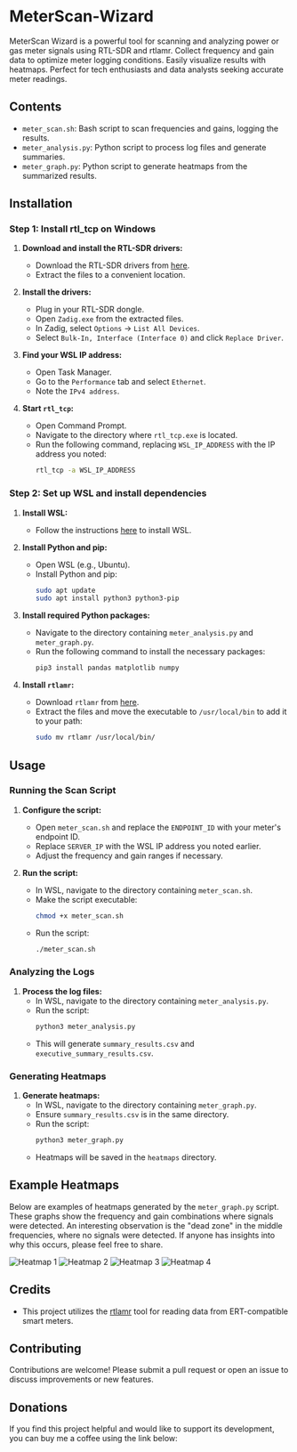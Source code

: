 # MeterScan-Wizard
MeterScan Wizard is a powerful tool for scanning and analyzing power or gas meter signals using RTL-SDR and rtlamr. Collect frequency and gain data to optimize meter logging conditions. Easily visualize results with heatmaps. Perfect for tech enthusiasts and data analysts seeking accurate meter readings.

## Contents

- `meter_scan.sh`: Bash script to scan frequencies and gains, logging the results.
- `meter_analysis.py`: Python script to process log files and generate summaries.
- `meter_graph.py`: Python script to generate heatmaps from the summarized results.

## Installation

### Step 1: Install rtl_tcp on Windows

1. **Download and install the RTL-SDR drivers:**
   - Download the RTL-SDR drivers from [here](https://osmocom.org/projects/rtl-sdr/wiki/rtl-sdr).
   - Extract the files to a convenient location.

2. **Install the drivers:**
   - Plug in your RTL-SDR dongle.
   - Open `Zadig.exe` from the extracted files.
   - In Zadig, select `Options` -> `List All Devices`.
   - Select `Bulk-In, Interface (Interface 0)` and click `Replace Driver`.

3. **Find your WSL IP address:**
   - Open Task Manager.
   - Go to the `Performance` tab and select `Ethernet`.
   - Note the `IPv4 address`.

4. **Start `rtl_tcp`:**
   - Open Command Prompt.
   - Navigate to the directory where `rtl_tcp.exe` is located.
   - Run the following command, replacing `WSL_IP_ADDRESS` with the IP address you noted:
     ```sh
     rtl_tcp -a WSL_IP_ADDRESS
     ```

### Step 2: Set up WSL and install dependencies

1. **Install WSL:**
   - Follow the instructions [here](https://docs.microsoft.com/en-us/windows/wsl/install) to install WSL.

2. **Install Python and pip:**
   - Open WSL (e.g., Ubuntu).
   - Install Python and pip:
     ```sh
     sudo apt update
     sudo apt install python3 python3-pip
     ```

3. **Install required Python packages:**
   - Navigate to the directory containing `meter_analysis.py` and `meter_graph.py`.
   - Run the following command to install the necessary packages:
     ```sh
     pip3 install pandas matplotlib numpy
     ```

4. **Install `rtlamr`:**
   - Download `rtlamr` from [here](https://github.com/bemasher/rtlamr).
   - Extract the files and move the executable to `/usr/local/bin` to add it to your path:
     ```sh
     sudo mv rtlamr /usr/local/bin/
     ```

## Usage

### Running the Scan Script

1. **Configure the script:**
   - Open `meter_scan.sh` and replace the `ENDPOINT_ID` with your meter's endpoint ID.
   - Replace `SERVER_IP` with the WSL IP address you noted earlier.
   - Adjust the frequency and gain ranges if necessary.

2. **Run the script:**
   - In WSL, navigate to the directory containing `meter_scan.sh`.
   - Make the script executable:
     ```sh
     chmod +x meter_scan.sh
     ```
   - Run the script:
     ```sh
     ./meter_scan.sh
     ```

### Analyzing the Logs

1. **Process the log files:**
   - In WSL, navigate to the directory containing `meter_analysis.py`.
   - Run the script:
     ```sh
     python3 meter_analysis.py
     ```
   - This will generate `summary_results.csv` and `executive_summary_results.csv`.

### Generating Heatmaps

1. **Generate heatmaps:**
   - In WSL, navigate to the directory containing `meter_graph.py`.
   - Ensure `summary_results.csv` is in the same directory.
   - Run the script:
     ```sh
     python3 meter_graph.py
     ```
   - Heatmaps will be saved in the `heatmaps` directory.

## Example Heatmaps

Below are examples of heatmaps generated by the `meter_graph.py` script. These graphs show the frequency and gain combinations where signals were detected. An interesting observation is the "dead zone" in the middle frequencies, where no signals were detected. If anyone has insights into why this occurs, please feel free to share.

![Heatmap 1](./heatmap_1.png)
![Heatmap 2](./heatmap_2.png)
![Heatmap 3](./heatmap_3.png)
![Heatmap 4](./heatmap_4.png)

## Credits

- This project utilizes the [rtlamr](https://github.com/bemasher/rtlamr) tool for reading data from ERT-compatible smart meters.

## Contributing

Contributions are welcome! Please submit a pull request or open an issue to discuss improvements or new features.

## Donations

If you find this project helpful and would like to support its development, you can buy me a coffee using the link below:

<script type="text/javascript" src="https://cdnjs.buymeacoffee.com/1.0.0/button.prod.min.js" data-name="bmc-button" data-slug="benralph" data-color="#FFDD00" data-emoji=""  data-font="Arial" data-text="Buy me a coffee" data-outline-color="#000000" data-font-color="#000000" data-coffee-color="#ffffff" ></script>
